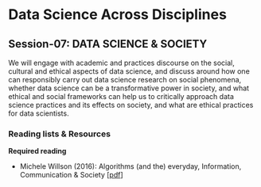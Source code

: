 # Data Science Across Disciplines

## Session-07: DATA SCIENCE & SOCIETY 

We will engage with academic and practices discourse on the social, cultural and ethical aspects of data science, and discuss around how one can responsibly carry out data science research on social phenomena, whether data science can be a transformative power in society, and what ethical and social frameworks can help us to critically approach data science practices and its effects on society, and what are ethical practices for data scientists.



### Reading lists & Resources

**Required reading**

- Michele Willson (2016): Algorithms (and the) everyday, Information, Communication & Society [[pdf](https://criticism.english.illinois.edu/sites/criticism.english.illinois.edu/files/Willson%20-%20Algorithms%20and%20the%20everyday.pdf)]

